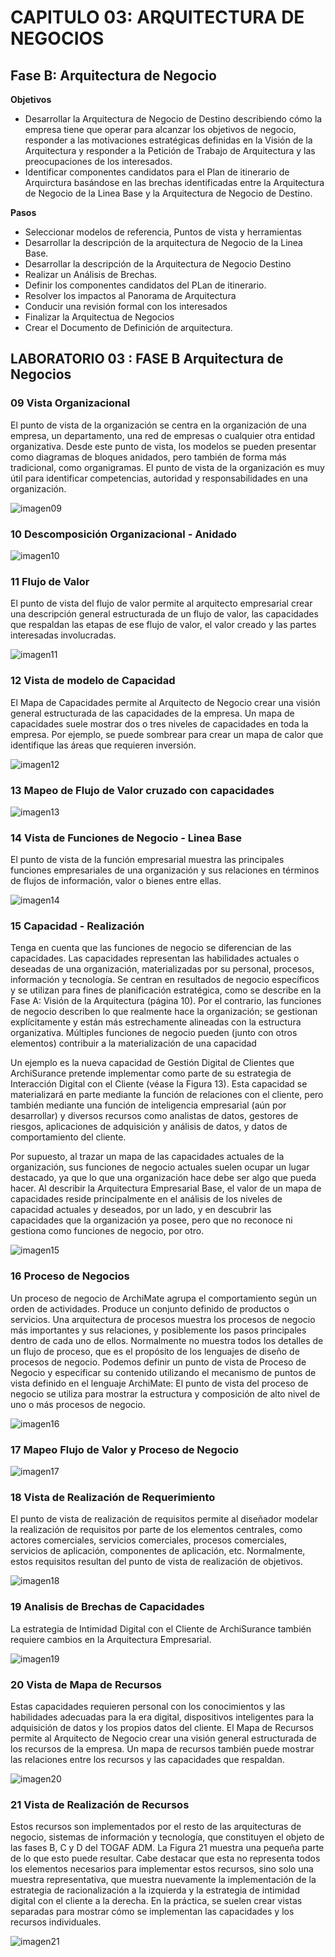 # CAPITULO 03: ARQUITECTURA DE NEGOCIOS 

## Fase B: Arquitectura de Negocio

__Objetivos__
- Desarrollar la Arquitectura de Negocio de Destino describiendo cómo la empresa tiene que operar para alcanzar los objetivos de negocio, responder a las motivaciones estratégicas definidas en la Visión de la Arquitectura y responder a la Petición de Trabajo de Arquitectura y las preocupaciones de los interesados.
- Identificar componentes candidatos para el Plan de itinerario de Arquirctura basándose en las brechas identificadas entre la Arquitectura de Negocio de la Linea Base y la Arquitectura de Negocio de Destino.

__Pasos__
- Seleccionar modelos de referencia, Puntos de vista y herramientas
- Desarrollar la descripción de la arquitectura de Negocio de la Linea Base.
- Desarrollar la descripción de la Arquitectura de Negocio Destino
- Realizar un Análisis de Brechas.
- Definir los componentes candidatos del PLan de itinerario.
- Resolver los impactos al Panorama de Arquitectura
- Conducir una revisión formal con los interesados
- Finalizar la Arquitectua de Negocios
- Crear el Documento de Definición de arquitectura.

## LABORATORIO 03 : FASE B Arquitectura de Negocios

### 09 Vista Organizacional
El punto de vista de la organización se centra en la organización de una empresa, un departamento, una red de
empresas o cualquier otra entidad organizativa. Desde este punto de vista, los modelos se pueden presentar como
diagramas de bloques anidados, pero también de forma más tradicional, como organigramas. El punto de vista de la organización
es muy útil para identificar competencias, autoridad y responsabilidades en una organización.

![imagen09](/img_vistas/B_Arquitectura_Negocio/09%20Vista%20Organizacional.png)

### 10 Descomposición Organizacional - Anidado
![imagen10](/img_vistas/B_Arquitectura_Negocio/10%20Descomposición%20Organizacional%20-%20Anidado.png)

### 11 Flujo de Valor
El punto de vista del flujo de valor permite al arquitecto empresarial crear una descripción general estructurada de un flujo de
valor, las capacidades que respaldan las etapas de ese flujo de valor, el valor creado y las partes interesadas involucradas.

![imagen11](/img_vistas/B_Arquitectura_Negocio/11%20Flujo%20de%20Valor.png)

### 12 Vista de modelo de Capacidad
El Mapa de Capacidades permite al Arquitecto de Negocio crear una visión general estructurada de las capacidades de la empresa. Un
mapa de capacidades suele mostrar dos o tres niveles de capacidades en toda la empresa. Por ejemplo, se puede sombrear para crear un mapa
de calor que identifique las áreas que requieren inversión.

![imagen12](/img_vistas/B_Arquitectura_Negocio/12%20Vista%20de%20modelo%20de%20capacidad.png)

### 13 Mapeo de Flujo de Valor cruzado con capacidades
![imagen13](/img_vistas/B_Arquitectura_Negocio/13%20Mapeo%20de%20Flujo%20de%20valor%20cruzado%20con%20capacidades.png)

### 14 Vista de Funciones de Negocio - Linea Base
El punto de vista de la función empresarial muestra las principales funciones empresariales de una organización
y sus relaciones en términos de flujos de información, valor o bienes entre ellas.

![imagen14](/img_vistas/B_Arquitectura_Negocio/14%20Vista%20de%20Funciones%20del%20Negocio%20-%20Linea%20Base.png)

### 15 Capacidad - Realización
Tenga en cuenta que las funciones de negocio se diferencian de las capacidades. Las capacidades representan las
habilidades actuales o deseadas de una organización, materializadas por su personal, procesos, información y tecnología. Se
centran en resultados de negocio específicos y se utilizan para fines de planificación estratégica, como se describe
en la Fase A: Visión de la Arquitectura (página 10). Por el contrario, las funciones de negocio describen lo que realmente
hace la organización; se gestionan explícitamente y están más estrechamente alineadas con la estructura organizativa.
Múltiples funciones de negocio pueden (junto con otros elementos) contribuir a la materialización de una capacidad

Un ejemplo es la nueva capacidad de Gestión Digital de Clientes que ArchiSurance pretende implementar como parte de su
estrategia de Interacción Digital con el Cliente (véase la Figura 13). Esta capacidad se materializará en parte mediante la
función de relaciones con el cliente, pero también mediante una función de inteligencia empresarial (aún por
desarrollar) y diversos recursos como analistas de datos, gestores de riesgos, aplicaciones de adquisición y análisis de
datos, y datos de comportamiento del cliente.

Por supuesto, al trazar un mapa de las capacidades actuales de la organización, sus funciones de negocio actuales suelen
ocupar un lugar destacado, ya que lo que una organización hace debe ser algo que pueda hacer. Al describir la
Arquitectura Empresarial Base, el valor de un mapa de capacidades reside principalmente en el análisis de los niveles
de capacidad actuales y deseados, por un lado, y en descubrir las capacidades que la organización ya posee, pero que no
reconoce ni gestiona como funciones de negocio, por otro.

![imagen15](/img_vistas/B_Arquitectura_Negocio/15%20Capacidad%20-%20Realizacion.png)

### 16 Proceso de Negocios

Un proceso de negocio de ArchiMate agrupa el comportamiento según un orden de actividades. Produce un conjunto definido
de productos o servicios. Una arquitectura de procesos muestra los procesos de negocio más importantes y sus
relaciones, y posiblemente los pasos principales dentro de cada uno de ellos. Normalmente no muestra todos los detalles de un
flujo de proceso, que es el propósito de los lenguajes de diseño de procesos de negocio. Podemos definir un punto de
vista de Proceso de Negocio y especificar su contenido utilizando el mecanismo de puntos de vista definido en el
lenguaje ArchiMate:
El punto de vista del proceso de negocio se utiliza para mostrar la estructura y composición de alto nivel de uno o más
procesos de negocio.

![imagen16](/img_vistas/B_Arquitectura_Negocio/16%20Proceso%20de%20Negocios.png)

### 17 Mapeo Flujo de Valor y Proceso de Negocio
![imagen17](/img_vistas/B_Arquitectura_Negocio/17%20Mapeo%20Flujo%20de%20Valor%20y%20Proceso%20de%20Negocio.png)

### 18 Vista de Realización de Requerimiento

El punto de vista de realización de requisitos permite al diseñador modelar la realización de requisitos por parte de los elementos
centrales, como actores comerciales, servicios comerciales, procesos comerciales, servicios de aplicación, componentes de
aplicación, etc. Normalmente, estos requisitos resultan del punto de vista de realización de objetivos.

![imagen18](/img_vistas/B_Arquitectura_Negocio/18%20Vista%20de%20Realización%20de%20Requerimientos.png)

### 19 Analisis de Brechas de Capacidades

La estrategia de Intimidad Digital con el Cliente de ArchiSurance también requiere cambios en la Arquitectura Empresarial.

![imagen19](/img_vistas/B_Arquitectura_Negocio/19%20Analisis%20de%20Brechas%20de%20Capacidades.png)

### 20 Vista de Mapa de Recursos

Estas capacidades requieren personal con los conocimientos y las habilidades adecuadas para la era digital, dispositivos inteligentes
para la adquisición de datos y los propios datos del cliente.
El Mapa de Recursos permite al Arquitecto de Negocio crear una visión general estructurada de los recursos de la empresa. Un mapa
de recursos también puede mostrar las relaciones entre los recursos y las capacidades que respaldan.

![imagen20](/img_vistas/B_Arquitectura_Negocio/20%20Vista%20de%20Mapa%20de%20Recursos.png)

### 21 Vista de Realización de Recursos 

Estos recursos son implementados por el resto de las arquitecturas de negocio, sistemas de información y tecnología,
que constituyen el objeto de las fases B, C y D del TOGAF ADM. La Figura 21 muestra una pequeña parte de lo que esto
puede resultar. Cabe destacar que esta no representa todos los elementos necesarios para implementar estos recursos,
sino solo una muestra representativa, que muestra nuevamente la implementación de la estrategia de racionalización a la
izquierda y la estrategia de intimidad digital con el cliente a la derecha. En la práctica, se suelen crear vistas separadas
para mostrar cómo se implementan las capacidades y los recursos individuales.

![imagen21](/img_vistas/B_Arquitectura_Negocio/21%20Vista%20de%20Realizacion%20de%20Recursos.png)
